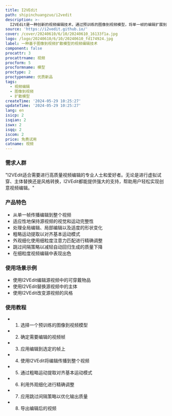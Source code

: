 ```yaml
---
title: I2VEdit
path: shipinchuangzuo/i2vedit
description: >-
  I2VEdit是一种创新的视频编辑技术，通过预训练的图像到视频模型，将单一帧的编辑扩展到整个视频。这项技术能够适应性地保持源视频的视觉和运动完整性，并有效处理全局编辑、局部编辑以及适度的形状变化，这是现有方法所不能实现的。I2VEdit的核心包括两个主要过程：粗略运动提取和外观细化，通过粗粒度注意力匹配进行精确调整。此外，还引入了跳过间隔策略，以减轻多个视频片段自动回归生成过程中的质量下降。实验结果表明，I2VEdit在细粒度视频编辑方面的优越性能，证明了其能够产生高质量、时间一致的输出。
source: 'https://i2vedit.github.io/'
cover: /cover/20240610/6/10/20240610_16133f1a.jpg
logo: /logo/20240610/6/10/20240610_fd174924.jpg
label: 一种基于图像到视频扩散模型的视频编辑技术
component: false
procattr: 3
procattrname: 视频
procform: 5
procformname: 模型
proctype: 2
proctypename: 优质新品
tags:
  - 视频编辑
  - 图像到视频
  - 扩散模型
createTime: '2024-05-29 10:25:27'
updateTime: '2024-05-29 10:25:27'
lang: en
isicp: 2
isqian: 2
iswx: 2
isqq: 2
iscom: 2
price: 免费试用
catname: 视频
---
```




### 需求人群
"I2VEdit适合需要进行高质量视频编辑的专业人士和爱好者。无论是进行虚拟试穿、主体替换还是风格转换，I2VEdit都能提供强大的支持，帮助用户轻松实现创意视频编辑。"

### 产品特色
* 从单一帧传播编辑到整个视频
* 适应性地保持源视频的视觉和运动完整性
* 处理全局编辑、局部编辑以及适度的形状变化
* 粗略运动提取以对齐基本运动模式
* 外观细化使用细粒度注意力匹配进行精确调整
* 跳过间隔策略以减轻自动回归生成的质量下降
* 在细粒度视频编辑中表现出色

### 使用场景示例
* 使用I2VEdit编辑源视频中的可穿戴物品
* 使用I2VEdit替换源视频中的主体
* 使用I2VEdit改变源视频的风格

### 使用教程
* 1. 选择一个预训练的图像到视频模型
* 2. 确定需要编辑的视频帧
* 3. 应用编辑到选定的帧上
* 4. 使用I2VEdit将编辑传播到整个视频
* 5. 通过粗略运动提取对齐基本运动模式
* 6. 利用外观细化进行精确调整
* 7. 应用跳过间隔策略以优化输出质量
* 8. 导出编辑后的视频

  
